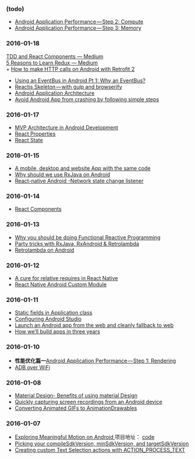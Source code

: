 ### (todo)
+ [Android Application Performance — Step 2: Compute](https://medium.com/@elifbon/android-application-performance-step-2-compute-1ceb582a46f5#.j9eoede0v)
+ [Android Application Performance — Step 3: Memory](https://medium.com/@elifbon/android-application-performance-step-3-memory-e490ae6406b8#.owt3c6xz3)

### 2016-01-18
[TDD and React Components — Medium](https://medium.com/@nackjicholsonn/tdd-and-react-components-5ae5a9a5a7bf#.2l33bo1ho)
<br>[5 Reasons to Learn Redux — Medium](https://medium.com/@dbuarque/5-reasons-to-learn-redux-768e21a384c7#.oqv67n9kw)
<br>+ [How to make HTTP calls on Android with Retrofit 2](https://medium.com/@shelajev/how-to-make-http-calls-on-android-with-retrofit-2-cfc4a67c6254#.i0shz8n66)
+ [Using an EventBus in Android Pt 1: Why an EventBus?](https://medium.com/@cainwong/using-an-eventbus-in-android-pt-1-why-an-eventbus-c2c9cdff41d7#.r75by66lg)
+ [Reactjs Skeleton — with gulp and browserify
](https://medium.com/front-end-hacking/reactjs-skeleton-with-gulp-and-browserify-85cec815017e#.9m781pkm1)
+ [Android Application Architecture](https://medium.com/ribot-labs/android-application-architecture-8b6e34acda65#.ew8zwebr0)
+ [Avoid Android App from crashing by following simple steps](https://blog.handyapps.in/let-s-not-crash-the-app-let-s-make-the-good-one-55cd01e30b29#.wids6qu1i)

### 2016-01-17
+ [MVP Architecture in Android Development](https://medium.com/@kenjuwagatsuma/mvp-architecture-in-android-development-3d63cc32707a#.pi3473vop)
+ [React Properties](https://medium.com/react-tutorials/react-properties-ef11cd55caa0#.q10n1f563)
+ [React State
](https://medium.com/react-tutorials/react-state-14a6d4f736f5#.o2mcrkmc0)

### 2016-01-15
+ [A mobile, desktop and website App with the same code](https://medium.com/@benoitvallon/a-mobile-desktop-and-website-app-with-the-same-code-dc84ef7677ee#.yo885u966)
+ [Why should we use RxJava on Android
](https://medium.com/@lpereira/why-should-we-use-rxjava-on-android-c9066087c56c#.73bml5yly)
+ [React-native Android -Network state change listener](https://medium.com/@First350/react-native-android-network-state-change-listener-c08194131964#.h47iud2cb)

### 2016-01-14
+ [React Components](https://medium.com/react-tutorials/react-components-828c397e3dc8#.7ukneilin)

### 2016-01-13
+ [Why you should be doing Functional Reactive Programming](https://medium.com/@cesarmcferreira/why-you-should-be-doing-functional-reactive-programming-858bd9bb8001#.vme27zy6c)
+ [Party tricks with RxJava, RxAndroid & Retrolambda](https://medium.com/swlh/party-tricks-with-rxjava-rxandroid-retrolambda-1b06ed7cd29c#.x0qdkg9yu)
+ [Retrolambda on Android](https://medium.com/android-news/retrolambda-on-android-191cc8151f85#.npfinq8x9)

### 2016-01-12
+ [A cure for relative requires in React Native
](https://medium.com/@grabbou/a-cure-for-relative-requires-in-react-native-2b263cecf0f6#.ngzb5coae)
+ [React Native Android Custom Module](https://medium.com/@awesomejerry/react-native-android-custom-module-819bd712bff5#.7ign20dty)

### 2016-01-11
+ [Static fields in Application class](https://medium.com/@MAFI8919/static-fields-in-application-class-def29d227331#.gmthrouz9)
+ [Configuring Android Studio](https://medium.com/google-developer-experts/configuring-android-studio-4aa4f54f1153?source=reading_list---ts4u_top_posts_from_tags------3)
+ [Launch an Android app from the web and cleanly fallback to web](https://medium.com/@paul_kinlan/launch-an-android-app-from-the-web-and-cleanly-fallback-to-web-1543b911e5aa#.7z5xxzt1z)
+ [How we’ll build apps in three years](https://medium.com/hacker-daily/how-we-ll-build-apps-in-three-years-c88bb7cddc52#.o7127zh2s)

### 2016-01-10
+ **性能优化篇一**[Android Application Performance — Step 1: Rendering](https://medium.com/@elifbon/android-application-performance-step-1-rendering-ba820653ad3#.a0avmlwyg)
+ [ADB over WiFi](https://medium.com/@hamen/adb-over-wifi-8d7869cc72e8#.rpg4lmab9)

### 2016-01-08
+ [Material Design- Benefits of using material Design](https://blog.handyapps.in/material-design-benefits-of-using-material-design-3b33309dfe71#.wpe1ka9u0)
+ [Quickly capturing screen recordings from an Android device](https://medium.com/@paul_kinlan/quickly-capturing-screen-recordings-from-an-android-device-3627a405e248#.o3y26qlo3) 
+ [Converting Animated GIFs to AnimationDrawables](https://medium.com/@tushar.acharya/converting-animated-gifs-to-animationdrawables-c6594084d7ad#.k3lo382hl)

### 2016-01-07
+ [Exploring Meaningful Motion on Android
](https://medium.com/ribot-labs/exploring-meaningful-motion-on-android-1cd95a4bc61d#.vu4ds4dqk)  项目地址： [code](https://github.com/hitherejoe/animate)
+ [Picking your compileSdkVersion, minSdkVersion, and targetSdkVersion](https://medium.com/google-developers/picking-your-compilesdkversion-minsdkversion-targetsdkversion-a098a0341ebd#.udqe1qmpu)
+ [Creating custom Text Selection actions with ACTION_PROCESS_TEXT](https://medium.com/google-developers/custom-text-selection-actions-with-action-process-text-191f792d2999?linkId=20000023#.95afyno4t)
